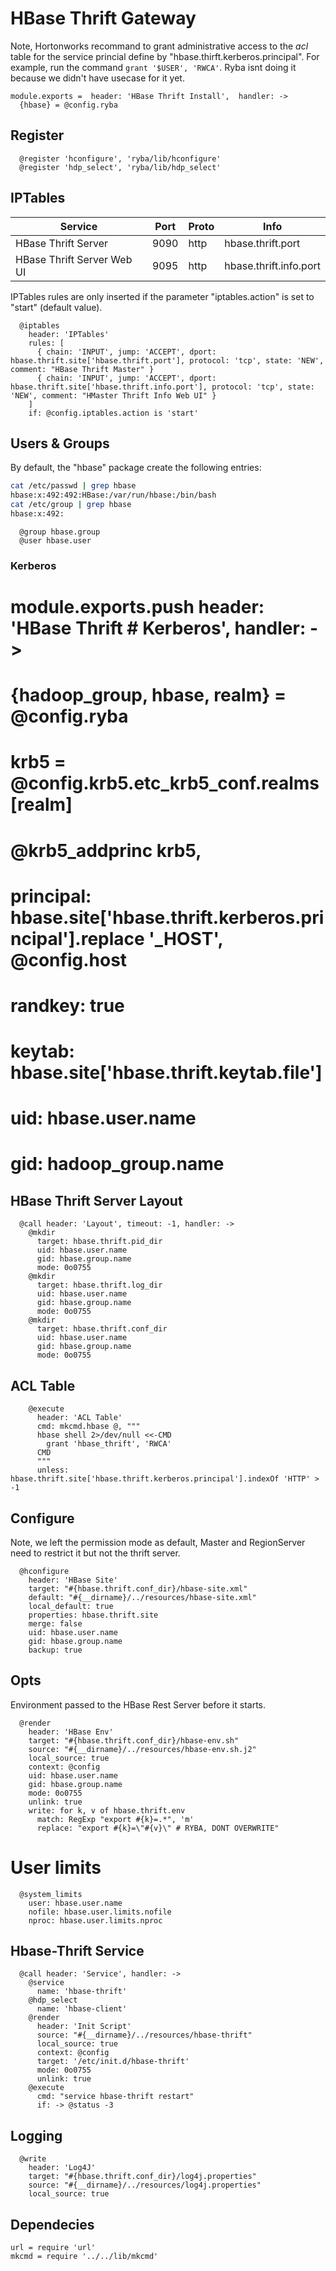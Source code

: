 # HBase Thrift Gateway

Note, Hortonworks recommand to grant administrative access to the _acl_ table
for the service princial define by "hbase.thirft.kerberos.principal". For example,
run the command `grant '$USER', 'RWCA'`. Ryba isnt doing it because we didn't
have usecase for it yet.

    module.exports =  header: 'HBase Thrift Install',  handler: ->
      {hbase} = @config.ryba

## Register

      @register 'hconfigure', 'ryba/lib/hconfigure'
      @register 'hdp_select', 'ryba/lib/hdp_select'

## IPTables

| Service                    | Port | Proto | Info                   |
|----------------------------|------|-------|------------------------|
| HBase Thrift Server        | 9090 | http  | hbase.thrift.port      |
| HBase Thrift Server Web UI | 9095 | http  | hbase.thrift.info.port |

IPTables rules are only inserted if the parameter "iptables.action" is set to
"start" (default value).

      @iptables
        header: 'IPTables'
        rules: [
          { chain: 'INPUT', jump: 'ACCEPT', dport: hbase.thrift.site['hbase.thrift.port'], protocol: 'tcp', state: 'NEW', comment: "HBase Thrift Master" }
          { chain: 'INPUT', jump: 'ACCEPT', dport: hbase.thrift.site['hbase.thrift.info.port'], protocol: 'tcp', state: 'NEW', comment: "HMaster Thrift Info Web UI" }
        ]
        if: @config.iptables.action is 'start'


## Users & Groups

By default, the "hbase" package create the following entries:

```bash
cat /etc/passwd | grep hbase
hbase:x:492:492:HBase:/var/run/hbase:/bin/bash
cat /etc/group | grep hbase
hbase:x:492:
```

      @group hbase.group
      @user hbase.user


### Kerberos
#
#    module.exports.push header: 'HBase Thrift # Kerberos', handler: ->
#      {hadoop_group, hbase, realm} = @config.ryba
#      krb5 = @config.krb5.etc_krb5_conf.realms[realm]
#      @krb5_addprinc krb5,
#        principal: hbase.site['hbase.thrift.kerberos.principal'].replace '_HOST', @config.host
#        randkey: true
#        keytab: hbase.site['hbase.thrift.keytab.file']
#        uid: hbase.user.name
#        gid: hadoop_group.name


## HBase Thrift Server Layout

      @call header: 'Layout', timeout: -1, handler: ->
        @mkdir
          target: hbase.thrift.pid_dir
          uid: hbase.user.name
          gid: hbase.group.name
          mode: 0o0755
        @mkdir
          target: hbase.thrift.log_dir
          uid: hbase.user.name
          gid: hbase.group.name
          mode: 0o0755
        @mkdir
          target: hbase.thrift.conf_dir
          uid: hbase.user.name
          gid: hbase.group.name
          mode: 0o0755

## ACL Table

        @execute
          header: 'ACL Table'
          cmd: mkcmd.hbase @, """
          hbase shell 2>/dev/null <<-CMD
            grant 'hbase_thrift', 'RWCA'
          CMD
          """
          unless: hbase.thrift.site['hbase.thrift.kerberos.principal'].indexOf 'HTTP' > -1

## Configure

Note, we left the permission mode as default, Master and RegionServer need to
restrict it but not the thrift server.

      @hconfigure
        header: 'HBase Site'
        target: "#{hbase.thrift.conf_dir}/hbase-site.xml"
        default: "#{__dirname}/../resources/hbase-site.xml"
        local_default: true
        properties: hbase.thrift.site
        merge: false
        uid: hbase.user.name
        gid: hbase.group.name
        backup: true

## Opts

Environment passed to the HBase Rest Server before it starts.

      @render
        header: 'HBase Env'
        target: "#{hbase.thrift.conf_dir}/hbase-env.sh"
        source: "#{__dirname}/../resources/hbase-env.sh.j2"
        local_source: true
        context: @config
        uid: hbase.user.name
        gid: hbase.group.name
        mode: 0o0755
        unlink: true
        write: for k, v of hbase.thrift.env
          match: RegExp "export #{k}=.*", 'm'
          replace: "export #{k}=\"#{v}\" # RYBA, DONT OVERWRITE"  

# User limits

      @system_limits
        user: hbase.user.name
        nofile: hbase.user.limits.nofile
        nproc: hbase.user.limits.nproc

##  Hbase-Thrift Service

      @call header: 'Service', handler: ->
        @service
          name: 'hbase-thrift'
        @hdp_select
          name: 'hbase-client'
        @render
          header: 'Init Script'
          source: "#{__dirname}/../resources/hbase-thrift"
          local_source: true
          context: @config
          target: '/etc/init.d/hbase-thrift'
          mode: 0o0755
          unlink: true
        @execute
          cmd: "service hbase-thrift restart"
          if: -> @status -3

## Logging

      @write
        header: 'Log4J'
        target: "#{hbase.thrift.conf_dir}/log4j.properties"
        source: "#{__dirname}/../resources/log4j.properties"
        local_source: true

## Dependecies

    url = require 'url'
    mkcmd = require '../../lib/mkcmd'

